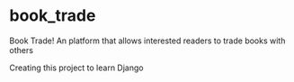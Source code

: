 # book_trade
Book Trade! An platform that allows interested readers to trade books with others  

Creating this project to learn Django
